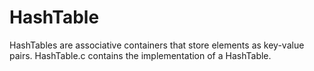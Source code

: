 HashTable
=========

HashTables are associative containers that store elements as key-value pairs.
HashTable.c contains the implementation of a HashTable.
